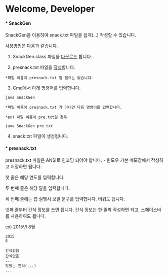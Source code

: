 # Welcome, Developer

#### * SnackGen

  SnackGen을 이용하여 snack.txt 파일을 쉽게(...) 작성할 수 있습니다.
  
  사용방법은 다음과 같습니다.
  
  1. SnackGen.class 파일을 [다운로드](https://raw.githubusercontent.com/komst/AND-TS/master/dev/SnackGen.class) 합니다.
  
  2. presnack.txt 파일을 [작성](https://github.com/komst/AND-TS/blob/master/dev/README.md#-presnacktxt)합니다.
  
    *파일 이름이 presnack.txt 일 필요는 없습니다.
  
  3. Cmd에서 아래 명령어를 입력합니다.
  
  ```
  java SnackGen
  ```
  
    *파일 이름이 presnack.txt 가 아니면 다음 명령어를 입력합니다.
  
    *ex) 파일 이름이 pre.txt일 경우
  ```
  java SnackGen pre.txt
  ```
  
  4. snack.txt 파일이 생성됩니다.
    
#### * presnack.txt

  presnack.txt 파일은 ANSI로 인코딩 되어야 합니다. - 윈도우 기본 메모장에서 작성하고 저장하면 됩니다.
  
  첫 줄은 해당 연도를 입력합니다.
  
  두 번째 줄은 해당 달을 입력합니다.
  
  세 번째 줄에는 앱 실행시 보일 문구를 입력합니다. 비워도 됩니다.
  
  넷째 줄부터 간식 정보를 쓰면 됩니다.
  간식 정보는 한 줄씩 작성하면 되고, 스페이스바를 사용하여도 됩니다.
    
   ex) 2015년 8월
    
  ```
  2015
  8
  
  간식없음
  간식없음
  ...
  맛있는 간식(...)
  ...
  ```
